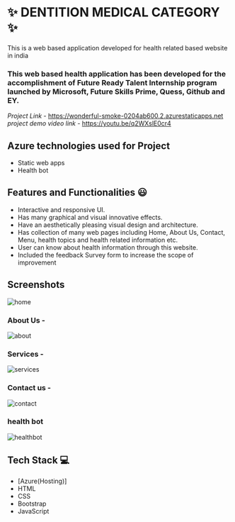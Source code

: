 # ✨  DENTITION MEDICAL CATEGORY ✨

This is a web based application developed for health related based website in india

### This web based health application has been developed for the accomplishment of Future Ready Talent Internship program launched by Microsoft, Future Skills Prime, Quess, Github and EY.

*Project Link* - https://wonderful-smoke-0204ab600.2.azurestaticapps.net
*project demo video link* - https://youtu.be/q2WXslE0cr4

## Azure technologies used for Project

- Static web apps
- Health bot

## Features and Functionalities 😃

- Interactive and responsive UI.
- Has many graphical and visual innovative effects.
- Have an aesthetically pleasing visual design and architecture.
- Has collection of many web pages including Home, About Us, Contact, Menu, health topics and health related information etc.
- User can know about health information through this website.
- Included the feedback Survey form to increase the scope of improvement 

## Screenshots

![home](https://user-images.githubusercontent.com/121504747/210080813-28d3ac5a-7956-4e47-b1ce-7669f6db9072.png)

### About Us -

![about](https://user-images.githubusercontent.com/121504747/210080865-5715622a-d8a4-4c1d-b4dd-b74b7945c850.png)

### Services -
![services](https://user-images.githubusercontent.com/121504747/210080933-d79a30e0-6bff-4966-8601-9ae882e7e7fb.png)

### Contact us -

![contact](https://user-images.githubusercontent.com/121504747/210080944-5c22af73-2548-4574-8577-91956ffd4d2e.png)

### health bot
![healthbot](https://user-images.githubusercontent.com/121504747/210080957-b838248a-bb07-4b1d-82a3-cdc0360d5f9d.png)

## Tech Stack 💻

- [Azure(Hosting)]
- HTML
- CSS
- Bootstrap
- JavaScript
